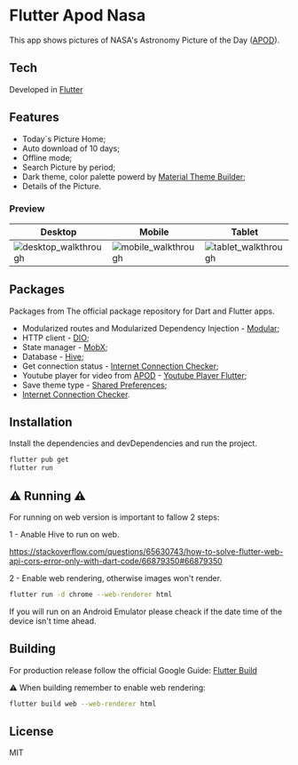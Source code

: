 # Flutter Apod Nasa

This app shows pictures of NASA's Astronomy Picture of the Day ([APOD]).


## Tech

Developed in [Flutter]

## Features

- Today`s Picture Home;
- Auto download of 10 days;
- Offline mode;
- Search Picture by period;
- Dark theme, color palette powerd by [Material Theme Builder];
- Details of the Picture.

### Preview

| Desktop | Mobile | Tablet |
| ------ | ------ | ------ |
| ![desktop_walkthrough](readme_assets\flutter_apod_nasa_oInmLRmGla.gif) | ![mobile_walkthrough](readme_assets\flutter_apod_nasa_6ikDp79gC3.gif) | ![tablet_walkthrough](readme_assets\flutter_apod_nasa_OSwM2J6hqe.gif) |

## Packages
Packages from The official package repository for Dart and Flutter apps.

- Modularized routes and Modularized Dependency Injection - [Modular];
- HTTP client -  [DIO];
- State manager - [MobX];
- Database - [Hive];
- Get connection status - [Internet Connection Checker];
- Youtube player for video from [APOD] - [Youtube Player Flutter];
- Save theme type - [Shared Preferences];
- [Internet Connection Checker].












## Installation


Install the dependencies and devDependencies and run the project.

```sh
flutter pub get
flutter run
```




## ⚠️ Running ⚠️
For running on web version is important to fallow 2 steps:

1 - Anable Hive to run on web.

https://stackoverflow.com/questions/65630743/how-to-solve-flutter-web-api-cors-error-only-with-dart-code/66879350#66879350


2 - Enable web rendering, otherwise images won't render.

```sh
flutter run -d chrome --web-renderer html
```
If you will run on an Android Emulator please cheack if the date time of the device isn't time ahead.



## Building 

For production release follow the official Google Guide: [Flutter Build]

⚠️ When building remember to enable web rendering:
```sh
flutter build web --web-renderer html
```




## License

MIT


   [Smooth Page Indicator]: <https://pub.dev/packages/smooth_page_indicator>
   [Shared Preferences]: <https://pub.dev/packages/shared_preferences>
   [Smooth Page Indicator]: <https://pub.dev/packages/smooth_page_indicator>
[Avatar Glow]: <https://pub.dev/packages/avatar_glow>
   [Modular]: <https://modular.flutterando.com.br/docs/intro/>
[Frosted Glass Design]: <https://www.youtube.com/watch?v=_w99D__ABfY>
   [Responsive Dashboard UI]: <https://www.youtube.com/watch?v=9bo1V9STW2c>
   [Flutter Material 3 Demo]: <https://github.com/chayanforyou/flutter_material_3_demo>
[Flutter]: <https://flutter.dev/>
[Flutter Build]: <https://docs.flutter.dev/deployment/android>
[DIO]: <https://pub.dev/packages/dio/>
[APOD]: <https://api.nasa.gov/>
[MobX]: <https://pub.dev/packages/mobx/>
[Hive]: <https://pub.dev/packages/hive/>
[Internet Connection Checker]: <https://pub.dev/packages/internet_connection_checker/>
[Youtube Player Flutter]: <https://pub.dev/packages/youtube_player_flutter/>
[Material Theme Builder]: <https://m3.material.io/theme-builder#/dynamic/>


